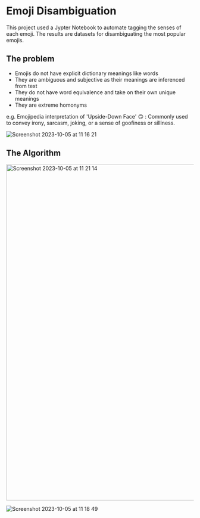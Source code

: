 # Emoji Disambiguation
This project used a Jypter Notebook to automate tagging the senses of each emoji. The results are datasets for disambiguating the most popular emojis. 

## The problem
- Emojis do not have explicit dictionary meanings like words
- They are ambiguous and subjective as their meanings are inferenced from text
- They do not have word equivalence and take on their own unique meanings
- They are extreme homonyms

e.g. Emojipedia interpretation of 'Upside-Down Face' 🙃 : Commonly used to convey irony, sarcasm, joking, or a sense of goofiness or silliness. 

![Screenshot 2023-10-05 at 11 16 21](https://github.com/elenabarry/Emoji-Disambiguation/assets/53048127/bb58e8d2-343f-42f0-b117-823ca6ca0418)

## The Algorithm 

<img width="902" alt="Screenshot 2023-10-05 at 11 21 14" src="https://github.com/elenabarry/Emoji-Disambiguation/assets/53048127/3ef58414-dc09-46de-88be-7a6423670147">


![Screenshot 2023-10-05 at 11 18 49](https://github.com/elenabarry/Emoji-Disambiguation/assets/53048127/a53230a9-029e-481e-aa96-b90f4eca6f47)
